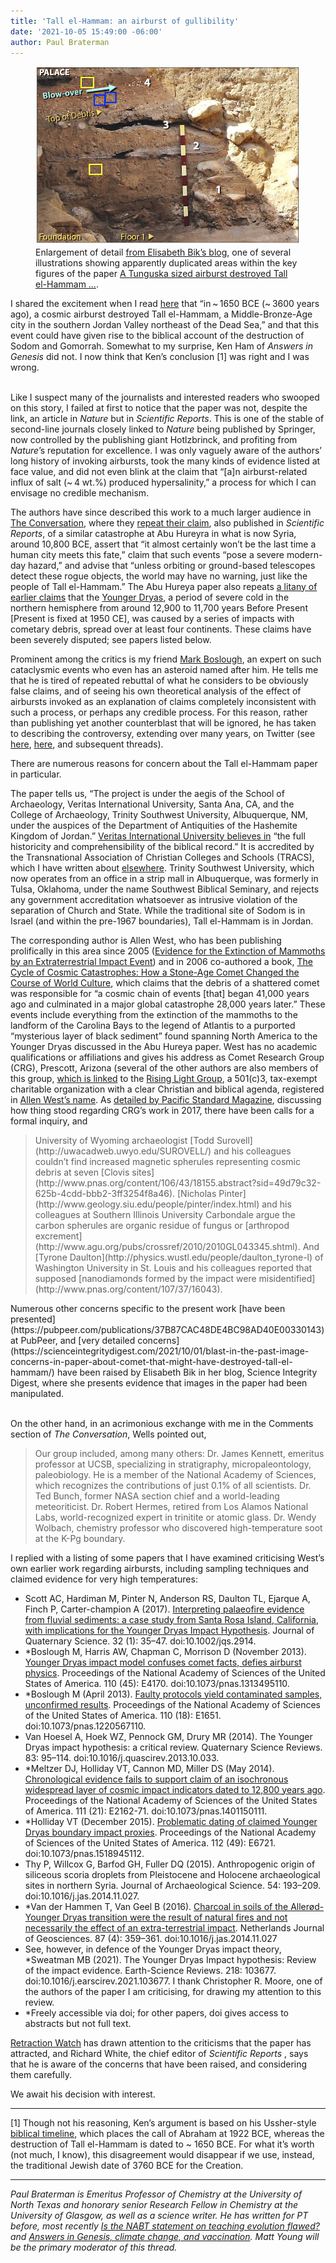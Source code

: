 ```yaml
---
title: 'Tall el-Hammam: an airburst of gullibility'
date: '2021-10-05 15:49:00 -06:00'
author: Paul Braterman
---
```


<figure>
<img src="/uploads/2021/Braterman_figure-3-Detail-2.jpg" alt="Detail of photograph"/>

<figcaption>Enlargement of detail <a href="https://scienceintegritydigest.com/2021/10/01/blast-in-the-past-image-concerns-in-paper-about-comet-that-might-have-destroyed-tall-el-hammam/">from Elisabeth Bik’s blog</a>, one of several illustrations showing apparently duplicated areas within the key figures of the paper <a href="https://www.nature.com/articles/s41598-021-97778-3">A Tunguska sized airburst destroyed Tall el-Hammam …</a>. </figcaption>
</figure>

I shared the excitement when I read [here](https://www.nature.com/articles/s41598-021-97778-3) that “in ~ 1650 BCE (~ 3600 years ago), a cosmic airburst destroyed Tall el-Hammam, a Middle-Bronze-Age city in the southern Jordan Valley northeast of the Dead Sea,” and that this event could have given rise to the biblical account of the destruction of Sodom and Gomorrah. Somewhat to my surprise, Ken Ham of <i>Answers in Genesis</i> did not. I now think that Ken’s conclusion [1] was right and I was wrong.<br/><br/>

Like I suspect many of the journalists and interested readers who swooped on this story, I failed at first to notice that the paper was not, despite the link, an article in <i>Nature</i> but in <i>Scientific Reports</i>. This is one of the stable of second-line journals closely linked to <i>Nature</i> being published by Springer, now controlled by the publishing giant Hotlzbrinck, and profiting from <i>Nature</i>’s reputation for excellence. I was only vaguely aware of the authors’ long history of invoking airbursts, took the many kinds of evidence listed at face value, and did not even blink at the claim that “[a]n airburst-related influx of salt (~ 4 wt.%) produced hypersalinity,” a process for which I can envisage no credible mechanism. <br/>

The authors have since described this work to a much larger audience in [The Conversation](https://theconversation.com/a-giant-space-rock-demolished-an-ancient-middle-eastern-city-and-everyone-in-it-possibly-inspiring-the-biblical-story-of-sodom-167678), where they [repeat their claim](https://www.nature.com/articles/s41598-020-60867-w), also published in <i>Scientific Reports</i>, of a similar catastrophe at Abu Hureyra in what is now Syria, around 10,800 BCE, assert that “it almost certainly won’t be the last time a human city meets this fate,” claim that such events “pose a severe modern-day hazard,” and advise that “unless orbiting or ground-based telescopes detect these rogue objects, the world may have no warning, just like the people of Tall el-Hammam.” The Abu Hureya paper also repeats [a litany of earlier claims](https://en.wikipedia.org/wiki/Younger_Dryas_impact_hypothesis) that the [Younger Dryas](https://en.wikipedia.org/wiki/Younger_Dryas), a period of severe cold in the northern hemisphere from around 12,900 to 11,700  years Before Present [Present is fixed at 1950 CE], was caused by a  series of impacts with cometary debris, spread over at least four continents. These claims have been severely disputed; see papers listed below.<br/>

Prominent among the critics is my friend [Mark Boslough](https://en.wikipedia.org/wiki/Mark_Boslough), an expert on such cataclysmic events who even has an asteroid named after him. He tells me that he is tired of repeated rebuttal of what he considers to be obviously false claims, and of seeing his own theoretical analysis of the effect of airbursts invoked as an explanation of claims completely inconsistent with such a process, or perhaps any credible process. For this reason, rather than publishing yet another counterblast that will be ignored, he has taken to describing the controversy, extending over many years, on Twitter (see [here](https://twitter.com/MarkBoslough/status/1440097126856282113), [here](https://twitter.com/MarkBoslough/status/1440378973309968391), and subsequent threads).<br/>

There are numerous reasons for concern about the Tall el-Hammam paper in particular.<br/>

The paper tells us, “The project is under the aegis of the School of Archaeology, Veritas International University, Santa Ana, CA, and the College of Archaeology, Trinity Southwest University, Albuquerque, NM, under the auspices of the Department of Antiquities of the Hashemite Kingdom of Jordan.” [Veritas International University believes in](https://viu.ves.edu/doctrinal-statement/) “the full historicity and comprehensibility of the biblical record.” It is accredited by the Transnational Association of Christian Colleges and Schools (TRACS), which I have written about [elsewhere](http://www.3quarksdaily.com/3quarksdaily/2013/11/credit-where-none-is-due-creationist-colleges-and-courses-i-am-browsing-school-science-textbooks-pub.html). Trinity Southwest University, which now operates from an office in a strip mall in Albuquerque, was formerly in Tulsa, Oklahoma, under the name Southwest Biblical Seminary, and rejects any government accreditation whatsoever as intrusive violation of the separation of Church and State. While the traditional site of Sodom is in Israel (and within the pre-1967 boundaries), Tall el-Hammam is in Jordan.<br/>

The corresponding author is Allen West, who has been publishing prolifically in this area since 2005 ([Evidence for the Extinction of Mammoths by an Extraterrestrial Impact Event](https://escholarship.org/uc/item/6434d1px)) and in 2006 co-authored a book, [The Cycle of Cosmic Catastrophes: How a Stone-Age Comet Changed the Course of World Culture](https://books.google.co.uk/books?hl=en&lr=&id=d1ooDwAAQBAJ&oi=fnd&pg=PT14&dq=%22Allen+West%22&ots=9QLiSjyrE3&sig=6pEWeeRLpuPRJeGozdWInxrMUsw#v=onepage&q=%22Allen%20West%22&f=false), which claims  that the debris of a shattered comet was responsible for  “a cosmic chain of events [that] began 41,000 years ago and culminated in a major global  catastrophe  28,000 years later.” These events include everything from the extinction of the mammoths to the landform of the Carolina Bays to the legend of Atlantis to a purported “mysterious layer of black sediment” found spanning North America to the Younger Dryas discussed in the Abu Hureya paper.  West has no academic qualifications or affiliations and gives his address as Comet Research Group (CRG), Prescott, Arizona (several of the other authors are also members of this group, [which is linked](https://scienceintegritydigest.com/2021/10/01/blast-in-the-past-image-concerns-in-paper-about-comet-that-might-have-destroyed-tall-el-hammam/) to the [Rising Light Group](https://www.authortalk.audio/), a 501(c)3, tax-exempt charitable organization with a clear Christian and biblical agenda, registered in [Allen West’s name](https://www.authortalk.audio/501-c3.html). As [detailed by Pacific Standard Magazine](https://psmag.com/environment/comet-claim-comes-crashing-to-earth-31180), discussing how thing stood regarding CRG’s work in 2017, there have been calls for a formal inquiry, and 
<blockquote> University of Wyoming archaeologist [Todd Surovell](http://uwacadweb.uwyo.edu/SUROVELL/) and his colleagues couldn’t find increased magnetic spherules representing cosmic debris at seven [Clovis sites](http://www.pnas.org/content/106/43/18155.abstract?sid=49d79c32-625b-4cdd-bbb2-3ff3254f8a46). [Nicholas Pinter](http://www.geology.siu.edu/people/pinter/index.html) and his colleagues at Southern Illinois University Carbondale argue the carbon spherules are organic residue of fungus or [arthropod excrement](http://www.agu.org/pubs/crossref/2010/2010GL043345.shtml). And [Tyrone Daulton](http://physics.wustl.edu/people/daulton_tyrone-l) of Washington University in St. Louis and his colleagues reported that supposed [nanodiamonds formed by the impact were misidentified](http://www.pnas.org/content/107/37/16043).</blockquote>
Numerous other concerns specific to the present work [have been presented](https://pubpeer.com/publications/37B87CAC48DE4BC98AD40E00330143) at PubPeer, and [very detailed concerns](https://scienceintegritydigest.com/2021/10/01/blast-in-the-past-image-concerns-in-paper-about-comet-that-might-have-destroyed-tall-el-hammam/) have been raised by Elisabeth Bik in her blog, Science Integrity Digest, where she presents evidence that images in the paper had been manipulated.<br/><br/>

On the other hand, in an acrimonious exchange with me in the Comments section of <i>The Conversation</i>, Wells pointed out,
<blockquote>Our group included, among many others: Dr. James Kennett, emeritus professor at UCSB, specializing in stratigraphy, micropaleontology, paleobiology. He is a member of the National Academy of Sciences, which recognizes the contributions of just 0.1% of all scientists. Dr. Ted Bunch, former NASA section chief and a world-leading meteoriticist. Dr. Robert Hermes, retired from Los Alamos National Labs, world-recognized expert in trinitite or atomic glass. Dr. Wendy Wolbach, chemistry professor who discovered high-temperature soot at the K-Pg boundary.</blockquote>
I replied with a listing of some papers that I have examined criticising West’s own earlier work regarding airbursts, including sampling techniques and claimed evidence for very high temperatures:<br/>

<ul><li>Scott AC, Hardiman M, Pinter N, Anderson RS, Daulton TL, Ejarque A, Finch P, Carter-champion A (2017). <a href="https://researchportal.port.ac.uk/portal/en/publications/interpreting-palaeofire-evidence-from-fluvial-sediments(f8638df6-4a41-4fa7-b26f-c337e91253b1).html"> Interpreting palaeofire evidence from fluvial sediments: a case study from Santa Rosa Island, California, with implications for the Younger Dryas Impact Hypothesis</a>. Journal of Quaternary Science. 32 (1): 35–47. doi:10.1002/jqs.2914.</li>
<li>*Boslough M, Harris AW, Chapman C, Morrison D (November 2013). <a href="https://www.ncbi.nlm.nih.gov/pmc/articles/PMC3831451">Younger Dryas impact model confuses comet facts, defies airburst physics</a>. Proceedings of the National Academy of Sciences of the United States of America. 110 (45): E4170. doi:10.1073/pnas.1313495110. </li>
<li>*Boslough M (April 2013). <a href="https://www.ncbi.nlm.nih.gov/pmc/articles/PMC3645552">Faulty protocols yield contaminated samples, unconfirmed results</a>. Proceedings of the National Academy of Sciences of the United States of America. 110 (18): E1651. doi:10.1073/pnas.1220567110. </li>
<li>Van Hoesel A, Hoek WZ, Pennock GM, Drury MR (2014). The Younger Dryas impact hypothesis: a critical review. Quaternary Science Reviews. 83: 95–114. doi:10.1016/j.quascirev.2013.10.033.</li>
<li>*Meltzer DJ, Holliday VT, Cannon MD, Miller DS (May 2014). <a href="https://www.ncbi.nlm.nih.gov/pmc/articles/PMC4040610">Chronological evidence fails to support claim of an isochronous widespread layer of cosmic impact indicators dated to 12,800 years ago</a>. Proceedings of the National Academy of Sciences of the United States of America. 111 (21): E2162-71. doi:10.1073/pnas.1401150111. </li>
<li>*Holliday VT (December 2015). <a href="https://www.ncbi.nlm.nih.gov/pmc/articles/PMC4679064">Problematic dating of claimed Younger Dryas boundary impact proxies</a>. Proceedings of the National Academy of Sciences of the United States of America. 112 (49): E6721. doi:10.1073/pnas.1518945112. </li>
<li>Thy P, Willcox G, Barfod GH, Fuller DQ (2015). Anthropogenic origin of siliceous scoria droplets from Pleistocene and Holocene archaeological sites in northern Syria. Journal of Archaeological Science. 54: 193–209. doi:10.1016/j.jas.2014.11.027. </li>
<li>*Van der Hammen T, Van Geel B (2016). <a href="https://doi.org/10.1017%2FS0016774600023416"> Charcoal in soils of the Allerød-Younger Dryas transition were the result of natural fires and not necessarily the effect of an extra-terrestrial impact</a>. Netherlands Journal of Geosciences. 87 (4): 359–361. doi:10.1016/j.jas.2014.11.027</li>
<li> See, however, in defence of the Younger Dryas impact theory, *Sweatman MB (2021). The Younger Dryas Impact hypothesis: Review of the impact evidence. Earth-Science Reviews. 218: 103677. doi:10.1016/j.earscirev.2021.103677. I thank Christopher R. Moore, one of the authors of the paper I am criticising, for drawing my attention to this review.</li>
<li>*Freely accessible via doi; for other papers, doi gives access to abstracts but not full text.</li></ul>

[Retraction Watch](https://retractionwatch.com/2021/10/01/criticism-engulfs-paper-claiming-an-asteroid-destroyed-biblical-sodom-and-gomorrah/#more-123196) has drawn attention to the criticisms that the paper has attracted, and Richard White, the chief editor of <i>Scientific Reports </i>, says that he is aware of the concerns that have been raised, and considering them carefully.<br/>

We await his decision with interest.

-----

[1] Though not his reasoning, Ken’s argument is based on his Ussher-style [biblical timeline](https://answersingenesis.org/bible-timeline/how-does-mans-history-fit-with-the-biblical-timeline/), which places the call of Abraham at 1922 BCE, whereas the destruction of Tall el-Hammam is dated to ~ 1650 BCE. For what it’s worth (not much, I know), this disagreement would disappear if we use, instead, the traditional Jewish date of 3760 BCE for the Creation.

-----

<i>Paul Braterman is Emeritus Professor of Chemistry at the University of North Texas and honorary senior Research Fellow in Chemistry at the University of Glasgow, as well as a science writer. He has written for PT before, most recently <a href="https://pandasthumb.org/archives/2020/12/Is-the-NABT-statement-flawed.html">Is the NABT statement on teaching evolution flawed?</a>  and <a href="https://pandasthumb.org/archives/2021/08/aig-climate-change-vaccination.html"> Answers in Genesis, climate change, and vaccination</a>.  Matt Young will be the primary moderator of this thread.</i>

